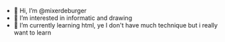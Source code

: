 - 👋 Hi, I’m @mixerdeburger
- 👀 I’m interested in informatic and drawing
- 🌱 I’m currently learning html, ye I don't have much technique but i really want to learn



<!---
mixerdeburger/mixerdeburger is a ✨ special ✨ repository because its `README.md` (this file) appears on your GitHub profile.
You can click the Preview link to take a look at your changes.
--->
